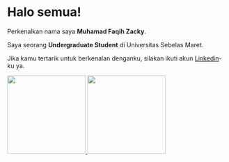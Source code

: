 # Halo semua! 

Perkenalkan nama saya **Muhamad Faqih Zacky**.<br>

Saya seorang **Undergraduate Student** di Universitas Sebelas Maret.<br>

Jika kamu tertarik untuk berkenalan denganku, silakan ikuti akun [Linkedin](https://www.linkedin.com/in/muhamad-faqih-zacky-276456250/)-ku ya.

<p align="left">
<a href="https://github.com/mfaqihzacky">
  <img height="180em" src="https://github-readme-stats-eight-theta.vercel.app/api?username=mfaqihzacky&show_icons=true&theme=algolia&include_all_commits=true&count_private=true"/>
  <img height="180em" src="https://github-readme-stats-eight-theta.vercel.app/api/top-langs/?username=mfaqihzacky&layout=compact&theme=algolia"/>
</a>
</p>
